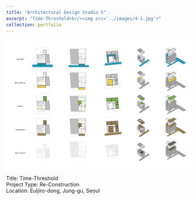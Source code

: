 ```yaml
---
title: "Architectural Design Studio 5"
excerpt: "Time-Threshold<br/><img src='../images/4-1.jpg'>"
collection: portfolio
---
```


![Main Image](../images/4-1.jpg)



Title: Time-Threshold  
Project Type: Re-Construction  
Location: Euljiro-dong, Jung-gu, Seoul